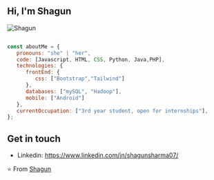 ## Hi, I'm Shagun


![Shagun](https://github.com/ShagunTech/ShagunTech/assets/111282048/393f8398-5be9-4c92-b0fe-470957c37a42)

```javascript

const aboutMe = {
   pronouns: "she" | "her",
   code: [Javascript, HTML, CSS, Python, Java,PHP],
   technologies: {
      frontEnd: {
         css: ["Bootstrap","Tailwind"]
      },
      databases: ["mySQL", "Hadoop"],
      mobile: ["Android"]
   },
   currentOccupation: ["3rd year student, open for internships"],
};
```
## Get in touch

- Linkedin: https://www.linkedin.com/in/shagunsharma07/

⭐️ From [Shagun](https://github.com/shagunsharmadev)
